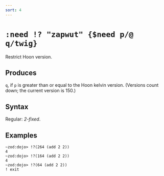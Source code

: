 ```yaml
---
sort: 4
---
```


# `:need !? "zapwut" {$need p/@ q/twig}`

Restrict Hoon version.

## Produces

`q`, if `p` is greater than or equal to the Hoon kelvin version.
(Versions count down; the current version is 150.)

## Syntax

Regular: *2-fixed*.

## Examples

```
~zod:dojo> !?(264 (add 2 2))
4
~zod:dojo> !?(164 (add 2 2))
4
~zod:dojo> !?(64 (add 2 2))
! exit
```
